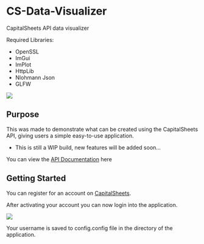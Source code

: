 # CS-Data-Visualizer
CapitalSheets API data visualizer

Required Libraries:

* OpenSSL
* ImGui
* ImPlot
* HttpLib
* Nlohmann Json
* GLFW

<image src='https://github.com/JReyDev/CS-Data-Visualizer/blob/main/images/Data%20Visual%20Label.png'>

## Purpose

This was made to demonstrate what can be created using the CapitalSheets API, giving users a simple easy-to-use application.
* This is still a WIP build, new features will be added soon...

You can view the [API Documentation](https://www.capitalsheets.com/api_documentation) here

## Getting Started

You can register for an account on [CapitalSheets](https://www.capitalsheets.com/register).

After activating your account you can now login into the application.

<image src='https://github.com/JReyDev/CS-Data-Visualizer/blob/main/images/LoginCSPage.png'>

Your username is saved to config.config file in the directory of the application.
